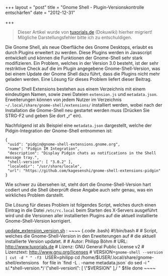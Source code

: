 +++
layout = "post"
title = "Gnome Shell - Plugin-Versionskontrolle entschärfen"
date = "2012-12-31"

+++

>
> Dieser Artikel wurde von [tuxorials.de](http://tuxorials.de) (Dokuwiki) hierher migriert!
> Mögliche Darstellungsfehler bitte ich zu entschuldigen.
>


Die Gnome Shell, als neue Oberfläche des Gnome Desktops, erlaubt es
durch Plugins erweitert zu werden. Diese Plugins werden in Javascript
entwickelt und können die Funktionen der Gnome-Shell sehr stark
modifizieren. Ein Problem, welches in der Version 3.0 besteht, ist der
sehr restriktive Check auf die im Plugin angegebene Gnome-Shell-Version,
was bei einem Update der Gnome Shell dazu führt, dass die Plugins nicht
mehr geladen werden. Eine Lösung für dieses Problem liefert dieser
Beitrag.

Gnome Shell Extensions bestehen aus einem Verzeichnis mit einem
eindeutigen Namen, sowie zwei Dateien `extension.js` und
`metadata.json`. Erweiterungen können von jedem Nutzer im Verzeichnis
`~/.local/share/gnome-shell/extensions/` installiert werden, wobei nach
der Installation die Gnome-Shell neu gestartet werden muss (Drücken Sie
STRG-F2 und geben Sie dort „r“ ein).

Nachfolgend ist als Beispiel eine `metadata.json` dargestellt, welche
der Pidgin-Integration der Gnome-Shell entnommen ist:

```
{
 "uuid": "pidgin@gnome-shell-extensions.gnome.org",
 "name": "Pidgin IM Integration",
 "description": "Display Pidgin chats as notifications in the Shell message tray.",
 "shell-version": [ "3.0.2" ],
 "localedir": "/usr/share/locale",
 "url": "https://github.com/kagesenshi/gnome-shell-extensions-pidgin"
}
```

Wie schwer zu übersehen ist, steht dort die Gnome-Shell-Version hart
codiert und die Shell überprüft diese Angabe auch sehr genau, was ein
wirkliches Problem darstellt.

Die Lösung für dieses Problem ist folgendes Script, welches durch einen
Eintrag in die Datei `/etc/rc.local` beim Starten des X-Servers
ausgeführt wird und die Versionen aller installierten Plugins auf die
aktuell installierte Gnome-Shell-Version korrigiert.

[update\_extension\_version.sh](/doku.php/wiki:linux:gnome_shell_-_plugin-versionskontrolle_entschaerfen?do=export_code&codeblock=1 "Schnipsel herunterladen")
:   ~~~~ {.code .bash}
    #!/bin/bash
    #
    # Script, welches die Gnome-Shell-Version in den Erweiterungen auf
    # die aktuell installierte Version updatet. 
    #
    # Autor: Philipp Böhm
    # URL: http://www.tuxorials.de
    # Lizenz: GNU General Public License v2
    # Lizenztext: http://www.gnu.org/licenses
    # 
    VERSION=`gnome-shell --version | cut -d " " -f3`
     
    USER=philipp
    cd /home/$USER/.local/share/gnome-shell/extensions
     
    for file in `find -L .  -name metadata.json`
    do
        sed -i " s/.*shell-version.*/ \"shell-version\": [ \"$VERSION\" ],/ " $file
    done
    ~~~~
